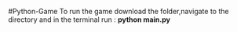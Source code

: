 #Python-Game
To run the game download the folder,navigate to the directory and in the terminal run :
**python main.py**
